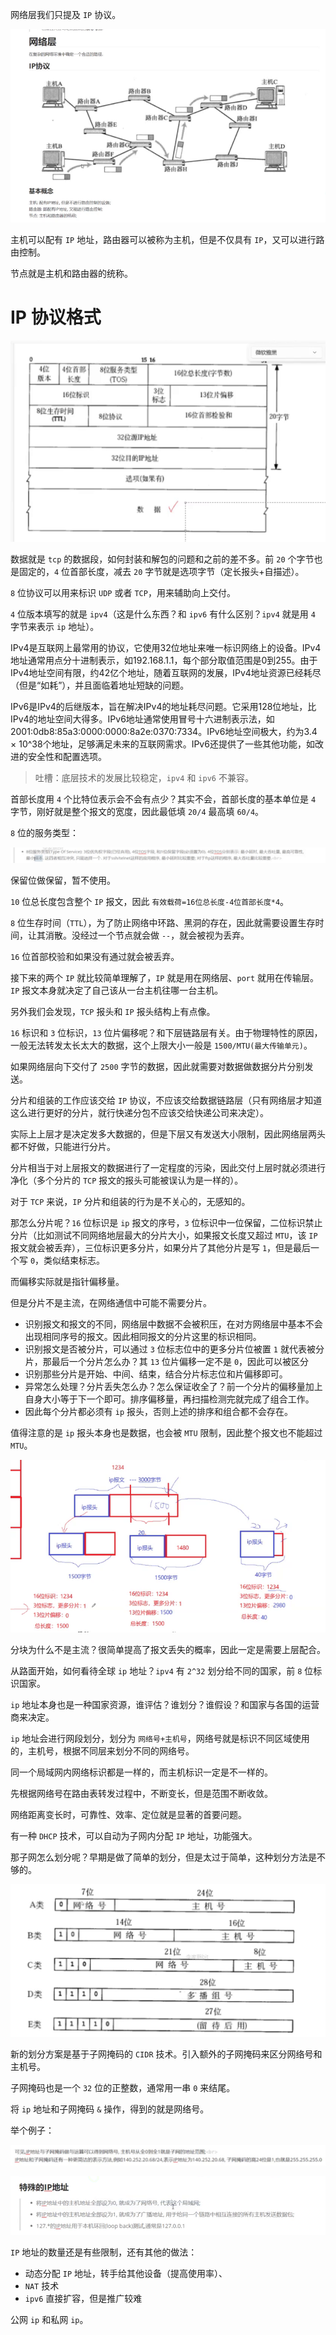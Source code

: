 网络层我们只提及 `IP` 协议。

![image-20240406172348384](./assets/image-20240406172348384.png)

主机可以配有 `IP` 地址，路由器可以被称为主机，但是不仅具有 `IP`，又可以进行路由控制。

节点就是主机和路由器的统称。

# IP 协议格式

![image-20240406221911241](./assets/image-20240406221911241.png)

数据就是 `tcp` 的数据段，如何封装和解包的问题和之前的差不多。前 `20` 个字节也是固定的，`4` 位首部长度，减去 `20` 字节就是选项字节（定长报头+自描述）。

`8` 位协议可以用来标识 `UDP` 或者 `TCP`，用来辅助向上交付。

`4` 位版本填写的就是 `ipv4`（这是什么东西？和 `ipv6` 有什么区别？`ipv4` 就是用 `4` 字节来表示 `ip` 地址）。

IPv4是互联网上最常用的协议，它使用32位地址来唯一标识网络上的设备。IPv4地址通常用点分十进制表示，如192.168.1.1，每个部分取值范围是0到255。由于IPv4地址空间有限，约42亿个地址，随着互联网的发展，IPv4地址资源已经耗尽（但是“如耗”），并且面临着地址短缺的问题。

IPv6是IPv4的后继版本，旨在解决IPv4的地址耗尽问题。它采用128位地址，比IPv4的地址空间大得多。IPv6地址通常使用冒号十六进制表示法，如2001:0db8:85a3:0000:0000:8a2e:0370:7334。IPv6地址空间极大，约为3.4 × 10^38个地址，足够满足未来的互联网需求。IPv6还提供了一些其他功能，如改进的安全性和配置选项。

>   吐槽：底层技术的发展比较稳定，`ipv4` 和 `ipv6` 不兼容。

首部长度用 `4` 个比特位表示会不会有点少？其实不会，首部长度的基本单位是 `4` 字节，刚好就是整个报文的宽度，因此最低填 `20/4` 最高填 `60/4`。

`8` 位的服务类型：

![image-20240406231839294](./assets/image-20240406231839294.png)

保留位做保留，暂不使用。

`10` 位总长度包含整个 `IP` 报文，因此 `有效载荷=16位总长度-4位首部长度*4`。

`8` 位生存时间（`TTL`），为了防止网络中环路、黑洞的存在，因此就需要设置生存时间，让其消散。没经过一个节点就会做 `--`，就会被视为丢弃。

`16` 位首部校验和如果没有通过就会被丢弃。

接下来的两个 `IP` 就比较简单理解了，`IP` 就是用在网络层、`port` 就用在传输层。`IP` 报文本身就决定了自己该从一台主机往哪一台主机。

另外我们会发现，`TCP` 报头和 `IP` 报头结构上有点像。

`16` 标识和 `3` 位标识，`13` 位片偏移呢？和下层链路层有关。由于物理特性的原因，一般无法转发太长太大的数据，这个上限大小一般是 `1500/MTU(最大传输单元)`。

如果网络层向下交付了 `2500` 字节的数据，因此就需要对数据做数据分片分别发送。

分片和组装的工作应该交给 `IP` 协议，不应该交给数据链路层（只有网络层才知道这么进行更好的分片，就行快递分包不应该交给快递公司来决定）。

实际上上层才是决定发多大数据的，但是下层又有发送大小限制，因此网络层两头都不好做，只能进行分片。

分片相当于对上层报文的数据进行了一定程度的污染，因此交付上层时就必须进行净化（多个分片的 `TCP` 报文的报头可能被误认为是一样的）。

对于 `TCP` 来说，`IP` 分片和组装的行为是不关心的，无感知的。

那怎么分片呢？`16` 位标识是 `ip` 报文的序号，`3` 位标识中一位保留，二位标识禁止分片（比如测试不同网络地层最大的分片大小，如果报文长度又超过 `MTU`，该 `IP` 报文就会被丢弃），三位标识更多分片，如果分片了其他分片是写 `1`，但是最后一个写 `0`，类似结束标志。

而偏移实际就是指针偏移量。

但是分片不是主流，在网络通信中可能不需要分片。

-   识别报文和报文的不同，网络层中数据不会被积压，在对方网络层中基本不会出现相同序号的报文。因此相同报文的分片这里的标识相同。
-   识别报文是否被分片，可以通过 `3` 位标志位中的更多分片位被置 `1` 就代表被分片，那最后一个分片怎么办？其 `13` 位片偏移一定不是 `0`，因此可以被区分
-   识别那些分片是开始、中间、结束，结合分片标志位和片偏移即可。
-   异常怎么处理？分片丢失怎么办？怎么保证收全了？前一个分片的偏移量加上自身大小等于下一个即可。排序偏移量，再扫描检测完就完成了组合工作。
-   因此每个分片都必须有 `ip` 报头，否则上述的排序和组合都不会存在。

值得注意的是 `ip` 报头本身也是数据，也会被 `MTU` 限制，因此整个报文也不能超过 `MTU`。

![image-20240407110749955](./assets/image-20240407110749955.png)

分块为什么不是主流？很简单提高了报文丢失的概率，因此一定是需要上层配合。

从路面开始，如何看待全球 `ip` 地址？`ipv4` 有 `2^32` 划分给不同的国家，前 `8` 位标识国家。

`ip` 地址本身也是一种国家资源，谁评估？谁划分？谁假设？和国家与各国的运营商来决定。

`ip` 地址会进行网段划分，划分为 `网络号+主机号`，网络号就是标识不同区域使用的，主机号，根据不同层来划分不同的网络号。

同一个局域网内网络标识都是一样的，而主机标识一定是不一样的。

先根据网络号在路由表转发过程中，不断变长，但是范围不断收敛。

网络距离变长时，可靠性、效率、定位就是显著的首要问题。

有一种 `DHCP` 技术，可以自动为子网内分配 `IP` 地址，功能强大。

那子网怎么划分呢？早期是做了简单的划分，但是太过于简单，这种划分方法是不够的。

![image-20240407131209301](./assets/image-20240407131209301.png)

新的划分方案是基于子网掩码的 `CIDR` 技术。引入额外的子网掩码来区分网络号和主机号。

子网掩码也是一个 `32` 位的正整数，通常用一串 `0` 来结尾。

将 `ip` 地址和子网掩码 `&` 操作，得到的就是网络号。

举个例子：

![image-20240407133242137](./assets/image-20240407133242137.png)

![image-20240407133620610](./assets/image-20240407133620610.png)

`IP` 地址的数量还是有些限制，还有其他的做法：

-   动态分配 `IP` 地址，转手给其他设备（提高使用率）、
-   `NAT` 技术
-   `ipv6` 直接扩容，但是推广较难

公网 `ip` 和私网 `ip`。

